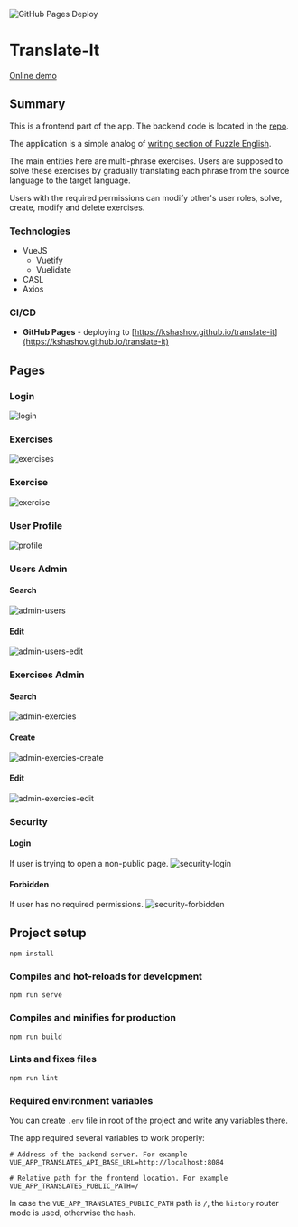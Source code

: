 ![GitHub Pages Deploy](https://github.com/kshashov/translate-it/workflows/GitHub%20Pages%20Deploy/badge.svg)

# Translate-It

[Online demo](https://kshashov.github.io/translate-it)

## Summary

This is a frontend part of the app. The backend code is located in the [repo](https://github.com/kshashov/Translates-Api).

The application is a simple analog of [writing section of Puzzle English](https://puzzle-english.com/writing/verb-tenses).

The main entities here are multi-phrase exercises. Users are supposed to solve these exercises by gradually translating each phrase from the source language to the target language.

Users with the required permissions can modify other's user roles, solve, create, modify and delete exercises.

### Technologies
* VueJS
    * Vuetify
    * Vuelidate
* CASL
* Axios

### CI/CD
* **GitHub Pages** - deploying to [https://kshashov.github.io/translate-it](https://kshashov.github.io/translate-it)

## Pages
### Login
![login](images/login.png "login")
### Exercises
![exercises](images/exercises.png "exercises")
### Exercise
![exercise](images/exercise.png "exercise")
### User Profile
![profile](images/profile.png "profile")
### Users Admin
#### Search
![admin-users](images/admin-users.png "admin-users")
#### Edit
![admin-users-edit](images/admin-users-edit.png "admin-users-edit")
### Exercises Admin
#### Search
![admin-exercies](images/admin-exercises.png "admin-exercies")
#### Create
![admin-exercies-create](images/admin-exercises-create.png "admin-exercies-create")
#### Edit
![admin-exercies-edit](images/admin-exercises-edit.png "admin-exercies-edit")
### Security
#### Login
If user is trying to open a non-public page. 
![security-login](images/security-login.png "security-login")
#### Forbidden
If user has no required permissions. 
![security-forbidden](images/security-forbidden.png "security-forbidden")

## Project setup
```
npm install
```

### Compiles and hot-reloads for development
```
npm run serve
```

### Compiles and minifies for production
```
npm run build
```

### Lints and fixes files
```
npm run lint
```

### Required environment variables
You can create `.env` file in root of the project and write any variables there.

The app required several variables to work properly:
```dotenv
# Address of the backend server. For example
VUE_APP_TRANSLATES_API_BASE_URL=http://localhost:8084

# Relative path for the frontend location. For example
VUE_APP_TRANSLATES_PUBLIC_PATH=/
```

In case the `VUE_APP_TRANSLATES_PUBLIC_PATH` path is `/`, the `history` router mode is used, otherwise the `hash`. 
